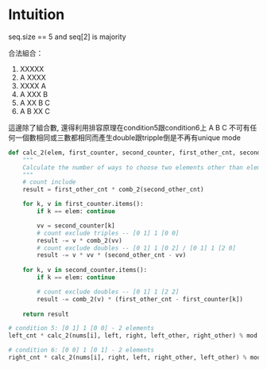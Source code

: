 # Intuition

seq.size == 5 and seq[2] is majority

合法組合：
1. XXXXX
2. A XXXX
3. XXXX A
4. A XXX B
5. A XX B C 
6. A B XX C

這邊除了組合數, 還得利用排容原理在condition5跟condition6上
A B C 不可有任何一個數相同或三數都相同而產生double跟tripple倒是不再有unique mode

```py
def calc_2(elem, first_counter, second_counter, first_other_cnt, second_other_cnt):
    """
    Calculate the number of ways to choose two elements other than elem from the sequence
    """
    # count include
    result = first_other_cnt * comb_2(second_other_cnt)

    for k, v in first_counter.items():
        if k == elem: continue

        vv = second_counter[k]
        # count exclude triples -- [0 1] 1 [0 0]
        result -= v * comb_2(vv)
        # count exclude doubles -- [0 1] 1 [0 2] / [0 1] 1 [2 0]
        result -= v * vv * (second_other_cnt - vv)
    
    for k, v in second_counter.items():
        if k == elem: continue

        # count exclude doubles -- [0 1] 1 [2 2]
        result -= comb_2(v) * (first_other_cnt - first_counter[k])
    
    return result

# condition 5: [0 1] 1 [0 0] - 2 elements
left_cnt * calc_2(nums[i], left, right, left_other, right_other) % mod

# condition 6: [0 0] 1 [0 1] - 2 elements
right_cnt * calc_2(nums[i], right, left, right_other, left_other) % mod
```


